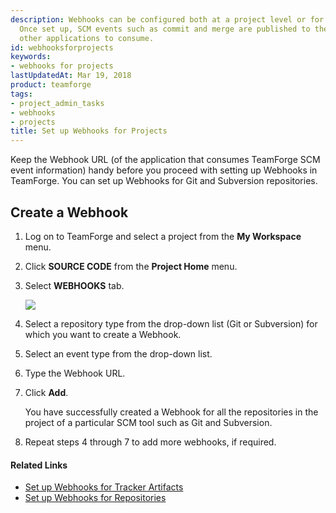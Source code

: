 ```yaml
---
description: Webhooks can be configured both at a project level or for select repositories.
  Once set up, SCM events such as commit and merge are published to the Webhooks for
  other applications to consume.
id: webhooksforprojects
keywords:
- webhooks for projects
lastUpdatedAt: Mar 19, 2018
product: teamforge
tags:
- project_admin_tasks
- webhooks
- projects
title: Set up Webhooks for Projects
---
```



Keep the Webhook URL (of the application that consumes TeamForge SCM event information) handy before you proceed with setting up Webhooks in TeamForge. You can set up Webhooks for Git and Subversion repositories.


## Create a Webhook

 1. Log on to TeamForge and select a project from the **My Workspace** menu.

 2. Click **SOURCE CODE** from the **Project Home** menu.

 3. Select **WEBHOOKS** tab.

    ![](/docs/assets/images/1711-webhooks01.png)

 4. Select a repository type from the drop-down list (Git or Subversion) for which you want to create a Webhook.

 5. Select an event type from the drop-down list.

 6. Type the Webhook URL.

 7. Click **Add**.

    You have successfully created a Webhook for all the repositories in the project of a particular SCM tool such as Git and Subversion.

 8. Repeat steps 4 through 7 to add more webhooks, if required.

#### Related Links

* [Set up Webhooks for Tracker Artifacts](./webhooksfortrackerartifacts)
* [Set up Webhooks for Repositories](./webhooksforrepositories)
